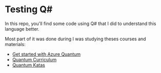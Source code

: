 # Testing Q\#

In this repo, you'll find some code using Q# that I did to understand this language better.

Most part of it was done during I was studying theses courses and materials:

- [Get started with Azure Quantum](https://learn.microsoft.com/en-us/training/paths/quantum-computing-fundamentals/)
- [Quantum Curriculum](https://github.com/microsoft/quantum-curriculum-preview/)
- [Quantum Katas](https://github.com/microsoft/QuantumKatas)
